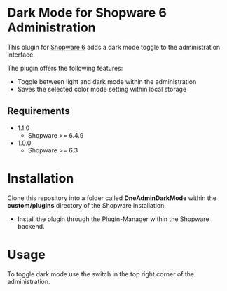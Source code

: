Dark Mode for Shopware 6 Administration
=====

This plugin for [Shopware 6](https://www.shopware.de) adds a dark mode toggle to the administration interface.

The plugin offers the following features:

* Toggle between light and dark mode within the administration
* Saves the selected color mode setting within local storage

Requirements
-----
* 1.1.0
    * Shopware >= 6.4.9
* 1.0.0
  * Shopware >= 6.3

Installation
====
Clone this repository into a folder called **DneAdminDarkMode** within the **custom/plugins** directory of the Shopware installation.

* Install the plugin through the Plugin-Manager within the Shopware backend.

Usage
=====
To toggle dark mode use the switch in the top right corner of the administration.

